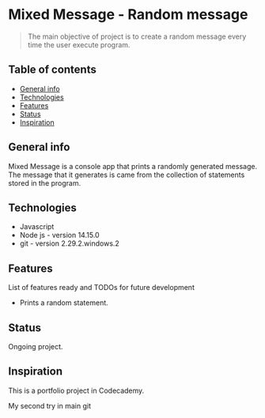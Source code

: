 # Mixed Message - Random message 

> The main objective of project is to create a random message every time the user execute program.

## Table of contents
* [General info](#general-info)
* [Technologies](#technologies)
* [Features](#features)
* [Status](#status)
* [Inspiration](#inspiration)

## General info
Mixed Message is a console app that prints a randomly generated message. The message that it generates is came from the collection of statements stored in the program. 

## Technologies
* Javascript 
* Node js - version 14.15.0
* git - version 2.29.2.windows.2

## Features
List of features ready and TODOs for future development
* Prints a random statement.

## Status
Ongoing project.

## Inspiration
This is a portfolio project in Codecademy.

My second try in main git
